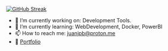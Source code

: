 [![GitHub Streak](https://streak-stats.demolab.com?user=jujpenabe&theme=github-dark&hide_border=true&border_radius=44&card_width=595&fire=EB750E&ring=134DEE)](https://git.io/streak-stats)

- 🔭 I’m currently working on: Development Tools.
- 🌱 I’m currently learning: WebDevelopment, Docker, PowerBI
- 📫 How to reach me: juanjpb@proton.me
- 📁 [Portfolio](https://socialfolio.me/juanjpb)
<!--
**jujpenabe/jujpenabe** is a ✨ _special_ ✨ repository because its `README.md` (this file) appears on your GitHub profile.

Here are some ideas to get you started:

- 🔭 I’m currently working on ...
- 🌱 I’m currently learning ...
- 👯 I’m looking to collaborate on ...
- 🤔 I’m looking for help with ...
- 💬 Ask me about ...
 ...
- 😄 Pronouns: ...
- ⚡ Fun fact: ...
![image](https://user-images.githubusercontent.com/17988529/161149198-461e2665-4f2f-4892-87ab-86c4c92a22e8.png)
-->
